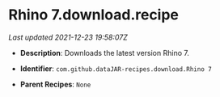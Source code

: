# Rhino 7.download.recipe

_Last updated 2021-12-23 19:58:07Z_

- **Description**: Downloads the latest version Rhino 7.

- **Identifier**: `com.github.dataJAR-recipes.download.Rhino 7`

- **Parent Recipes**: `None`